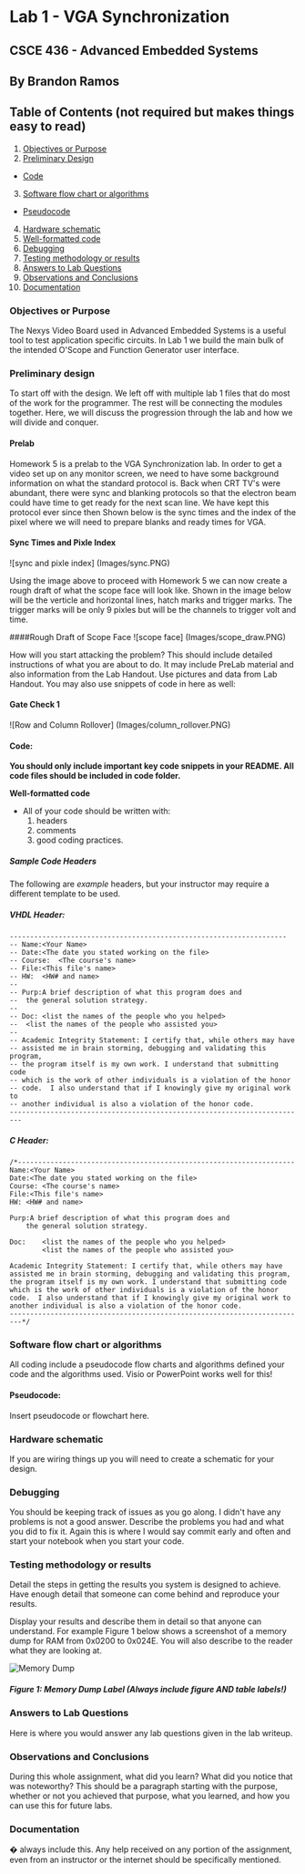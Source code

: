 # Lab 1 - VGA Synchronization
## CSCE 436 - Advanced Embedded Systems

## By Brandon Ramos

## Table of Contents (not required but makes things easy to read)
1. [Objectives or Purpose](#objectives-or-purpose)
2. [Preliminary Design](#preliminary-design)
 * [Code](#code)
3. [Software flow chart or algorithms](#software-flow-chart-or-algorithms)
 * [Pseudocode](#pseudocode)
4. [Hardware schematic](#hardware-schematic)
5. [Well-formatted code](#well-formatted-code)
6. [Debugging](#debugging)
7. [Testing methodology or results](#testing-methodology-or-results)
8. [Answers to Lab Questions](#answers-to-lab-questions)
8. [Observations and Conclusions](#observations-and-conclusions)
9. [Documentation](#documentation)
 
### Objectives or Purpose 
The Nexys Video Board used in Advanced Embedded Systems is a useful tool to test application specific circuits.
In Lab 1 we build the main bulk of the intended O'Scope and Function Generator user interface.


### Preliminary design
To start off with the design. We left off with multiple lab 1 files that do most of the work for the programmer.
The rest will be connecting the modules together. Here, we will discuss the progression through the lab and how we
will divide and conquer.

#### Prelab
Homework 5 is a prelab to the VGA Synchronization lab. In order to get a video set up on any monitor screen, we need
to have some background information on what the standard protocol is. 
Back when CRT TV's were abundant, there were sync and blanking protocols so that the electron beam could have time to 
get ready for the next scan line. We have kept this protocol ever since then
Shown below is the sync times and the index of the pixel where we will need to prepare blanks and ready times for VGA.

#### Sync Times and Pixle Index
![sync and pixle index] (Images/sync.PNG)

Using the image above to proceed with Homework 5 we can now create a rough draft of what the scope face will look like.
Shown in the image below will be the verticle and horizontal lines, hatch marks and trigger marks. The trigger marks will
be only 9 pixles but will be the channels to trigger volt and time.

####Rough Draft of Scope Face
![scope face] (Images/scope_draw.PNG)



How will you start attacking the problem?
This should include detailed instructions of what you are about to do.  It may include PreLab material and also 
information from the Lab Handout.  Use pictures and data from Lab Handout.
You may also use snippets of code in here as well:

#### Gate Check 1
![Row and Column Rollover] (Images/column_rollover.PNG)

#### Code:

**You should only include important key code snippets in your README.  All code files should be included in code folder.**

**Well-formatted code**
 - All of your code should be written with:
    1. headers
    2. comments
    3. good coding practices.


##### Sample Code Headers
The following are *example* headers, but your instructor may require a different template to be used.

##### VHDL Header:
	--------------------------------------------------------------------
	-- Name:<Your Name>
	-- Date:<The date you stated working on the file>
	-- Course:	<The course's name>
	-- File:<This file's name>
	-- HW:	<HW# and name>
	--
	-- Purp:A brief description of what this program does and 
	--	the general solution strategy. 
	--
	-- Doc:	<list the names of the people who you helped>
	-- 	<list the names of the people who assisted you>
	--
	-- Academic Integrity Statement: I certify that, while others may have 
	-- assisted me in brain storming, debugging and validating this program, 
	-- the program itself is my own work. I understand that submitting code 
	-- which is the work of other individuals is a violation of the honor   
	-- code.  I also understand that if I knowingly give my original work to 
	-- another individual is also a violation of the honor code. 
	------------------------------------------------------------------------- 

##### C Header:
	/*--------------------------------------------------------------------
	Name:<Your Name>
	Date:<The date you stated working on the file>
	Course:	<The course's name>
	File:<This file's name>
	HW:	<HW# and name>
	
	Purp:A brief description of what this program does and 
		the general solution strategy. 
	
	Doc:	<list the names of the people who you helped>
			<list the names of the people who assisted you>
	
	Academic Integrity Statement: I certify that, while others may have 
	assisted me in brain storming, debugging and validating this program, 
	the program itself is my own work. I understand that submitting code 
	which is the work of other individuals is a violation of the honor   
	code.  I also understand that if I knowingly give my original work to 
	another individual is also a violation of the honor code. 
	-------------------------------------------------------------------------*/
	
### Software flow chart or algorithms
All coding include a pseudocode flow charts and algorithms defined your code and the algorithms used.  Visio or PowerPoint works well for this!

#### Pseudocode:
Insert pseudocode or flowchart here.

### Hardware schematic
If you are wiring things up you will need to create a schematic for your design.

### Debugging
You should be keeping track of issues as you go along.  I didn't have any problems is not a good answer.  Describe the problems you had and what you did to fix it.  Again this is where I would say commit early and often and start your notebook when you start your code.

### Testing methodology or results
Detail the steps in getting the results you system is designed to achieve.  Have enough detail that someone can come behind and reproduce your results.

Display your results and describe them in detail so that anyone can understand.  For example Figure 1 below shows a screenshot of a memory dump for RAM from 0x0200 to 0x024E.  You will also describe to the reader what they are looking at.

![Memory Dump](images/Memory.PNG)
##### Figure 1: Memory Dump Label (Always include figure AND table labels!)

### Answers to Lab Questions
Here is where you would answer any lab questions given in the lab writeup.

### Observations and Conclusions
During this whole assignment, what did you learn?  What did you notice that was noteworthy?  This should be a paragraph starting with the purpose, whether or not you achieved that purpose, what you learned, and how you can use this for future labs.

### Documentation
� always include this.  Any help received on any portion of the assignment, even from an instructor or the internet should be specifically mentioned.